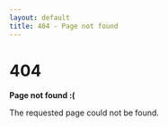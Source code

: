 ```yaml
---
layout: default
title: 404 - Page not found
---
```


<div class="_404">
  <h1>404</h1>
  <p><strong>Page not found :(</strong></p>
  <p>The requested page could not be found.</p>
</div>
